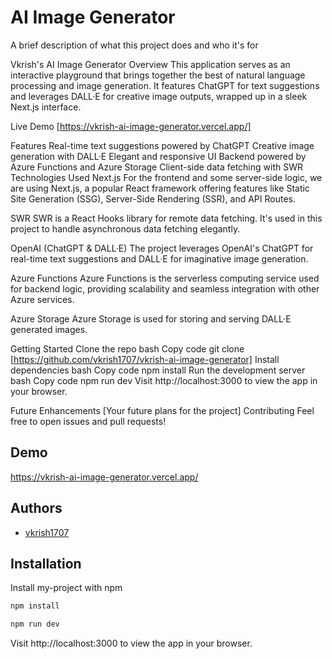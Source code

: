 
# AI Image Generator

A brief description of what this project does and who it's for

Vkrish's AI Image Generator
Overview
This application serves as an interactive playground that brings together the best of natural language processing and image generation. It features ChatGPT for text suggestions and leverages DALL·E for creative image outputs, wrapped up in a sleek Next.js interface.

Live Demo
[https://vkrish-ai-image-generator.vercel.app/]

Features
Real-time text suggestions powered by ChatGPT
Creative image generation with DALL·E
Elegant and responsive UI
Backend powered by Azure Functions and Azure Storage
Client-side data fetching with SWR
Technologies Used
Next.js
For the frontend and some server-side logic, we are using Next.js, a popular React framework offering features like Static Site Generation (SSG), Server-Side Rendering (SSR), and API Routes.

SWR
SWR is a React Hooks library for remote data fetching. It's used in this project to handle asynchronous data fetching elegantly.

OpenAI (ChatGPT & DALL·E)
The project leverages OpenAI's ChatGPT for real-time text suggestions and DALL·E for imaginative image generation.

Azure Functions
Azure Functions is the serverless computing service used for backend logic, providing scalability and seamless integration with other Azure services.

Azure Storage
Azure Storage is used for storing and serving DALL·E generated images.

Getting Started
Clone the repo
bash
Copy code
git clone [https://github.com/vkrish1707/vkrish-ai-image-generator]
Install dependencies
bash
Copy code
npm install
Run the development server
bash
Copy code
npm run dev
Visit http://localhost:3000 to view the app in your browser.

Future Enhancements
[Your future plans for the project]
Contributing
Feel free to open issues and pull requests!
## Demo

https://vkrish-ai-image-generator.vercel.app/
## Authors

- [vkrish1707](https://www.github.com/vkrish1707)


## Installation

Install my-project with npm

```bash
npm install
```
```bash
npm run dev
```
Visit http://localhost:3000 to view the app in your browser.

    